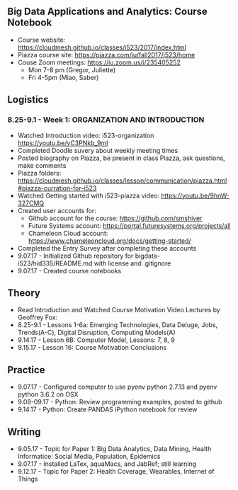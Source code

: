 ## Big Data Applications and Analytics: Course Notebook
* Course website: https://cloudmesh.github.io/classes/i523/2017/index.html 
* Piazza course site: https://piazza.com/iu/fall2017/i523/home 
* Couse Zoom meetings:	https://iu.zoom.us/j/235405252
  * Mon 7-8 pm (Gregor, Juliette)
  * Fri 4-5pm (Miao, Saber)

## Logistics
### 8.25-9.1 - Week 1: ORGANIZATION AND INTRODUCTION      
*	Watched Introduction video: i523-organization https://youtu.be/yC3PNkb_9mI  
* Completed Doodle suvery about weekly meeting times
* Posted biography on Piazza, be present in class Piazza, ask questions, make comments
* Piazza folders: https://cloudmesh.github.io/classes/lesson/communication/piazza.html#piazza-curration-for-i523 
* Watched Getting started with i523-piazza video: https://youtu.be/9hnW-327CMQ 
* Created user accounts for: 
  * Github account for the course: https://github.com/smshiver
  * Future Systems account: https://portal.futuresystems.org/projects/all
  * Chameleon Cloud account: https://www.chameleoncloud.org/docs/getting-started/
* Completed the Entry Survey after completing these accounts
* 9.07.17 - Initialized Github repository for bigdata-i523/hid335/README.md with license and .gitignore 
* 9.07.17 - Created course notebooks

##  Theory
* Read Introduction and Watched Course Motivation Video Lectures by Geoffrey Fox:
* 8.25-9.1 - Lessons 1-6a: Emerging Technologies, Data Deluge, Jobs, Trends(A-C), Digital Disruption, Computing Models(A)
* 9.14.17 - Lesson 6B: Computer Model, Lessons: 7, 8, 9
* 9.15.17 - Lesson 16: Course Motivation Conclusions

## Practice
* 9.07.17 - Configured computer to use pyenv python 2.7.13 and pyenv python 3.6.2 on OSX
* 9.08-09.17 - Python: Review programming examples, posted to github 
* 9.14.17 - Python: Create PANDAS iPython notebook for review

## Writing
* 9.05.17 - Topic for Paper 1: Big Data Analytics, Data Mining, Health Informatice: Social Media, Population, Epidemics 
* 9.07.17 - Installed LaTex, aquaMacs, and JabRef; still learning
* 9.12.17 - Topic for Paper 2: Health Coverage, Wearables, Internet of Things 



